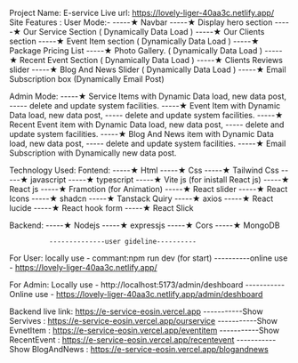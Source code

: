 Project Name: E-service
Live url: https://lovely-liger-40aa3c.netlify.app/
Site Features :
User Mode:-
-----★ Navbar
-----★ Display hero section
-----★ Our Service Section ( Dynamically Data Load )
-----★ Our Clients section
-----★ Event Item section ( Dynamically Data Load )
-----★ Package Pricing List
-----★ Photo Gallery. ( Dynamically Data Load )
-----★ Recent Event Section ( Dynamically Data Load )
-----★ Clients Reviews slider
-----★ Blog And News Slider ( Dynamically Data Load )
-----★ Email Subscription box (Dynamically Email Post)

Admin Mode:
-----★ Service Items with Dynamic Data load, new data post,
----- delete and update system facilities.
-----★ Event Item with Dynamic Data load, new data post,
----- delete and update system facilities.
-----★ Recent Event item with Dynamic Data load, new data post,
----- delete and update system facilities.
-----★ Blog And News item with Dynamic Data load, new data post,
----- delete and update system facilities.
-----★ Email Subscription with Dynamically new data post.

Technology Used:
Fontend:
-----★ Html
-----★ Css
-----★ Tailwind Css
-----★ javascript
-----★ typescript
-----★ Vite js (for inistall React js)
-----★ React js
-----★ Framotion (for Animation)
-----★ React slider
-----★ React Icons
-----★ shadcn
-----★ Tanstack Quiry
-----★ axios
-----★ React lucide
-----★ React hook form
-----★ React Slick

Backend:
-----★ Nodejs
-----★ expressjs
-----★ Cors
-----★ MongoDB

              --------------user gideline----------

For User: locally use - commant:npm run dev (for start)
----------online use - https://lovely-liger-40aa3c.netlify.app/

For Admin: Locally use - http://localhost:5173/admin/deshboard
-----------Online use - https://lovely-liger-40aa3c.netlify.app/admin/deshboard

Backend live link: https://e-service-eosin.vercel.app
-----------Show Servives : https://e-service-eosin.vercel.app/ourservice
-----------Show EvnetItem : https://e-service-eosin.vercel.app/eventitem
-----------Show RecentEvent : https://e-service-eosin.vercel.app/recentevent
-----------Show BlogAndNews : https://e-service-eosin.vercel.app/blogandnews
